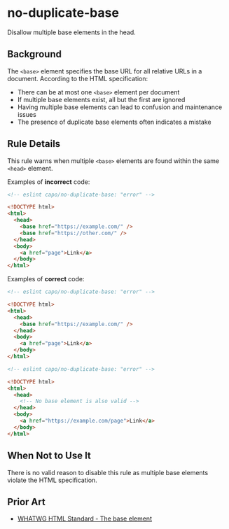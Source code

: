 # no-duplicate-base

Disallow multiple base elements in the head.

## Background

The `<base>` element specifies the base URL for all relative URLs in a document. According to the HTML specification:

- There can be at most one `<base>` element per document
- If multiple base elements exist, all but the first are ignored
- Having multiple base elements can lead to confusion and maintenance issues
- The presence of duplicate base elements often indicates a mistake

## Rule Details

This rule warns when multiple `<base>` elements are found within the same `<head>` element.

Examples of **incorrect** code:

```html
<!-- eslint capo/no-duplicate-base: "error" -->

<!DOCTYPE html>
<html>
  <head>
    <base href="https://example.com/" />
    <base href="https://other.com/" />
  </head>
  <body>
    <a href="page">Link</a>
  </body>
</html>
```

Examples of **correct** code:

```html
<!-- eslint capo/no-duplicate-base: "error" -->

<!DOCTYPE html>
<html>
  <head>
    <base href="https://example.com/" />
  </head>
  <body>
    <a href="page">Link</a>
  </body>
</html>
```

```html
<!-- eslint capo/no-duplicate-base: "error" -->

<!DOCTYPE html>
<html>
  <head>
    <!-- No base element is also valid -->
  </head>
  <body>
    <a href="https://example.com/page">Link</a>
  </body>
</html>
```

## When Not to Use It

There is no valid reason to disable this rule as multiple base elements violate the HTML specification.

## Prior Art

- [WHATWG HTML Standard - The base element](https://html.spec.whatwg.org/multipage/semantics.html#the-base-element)

